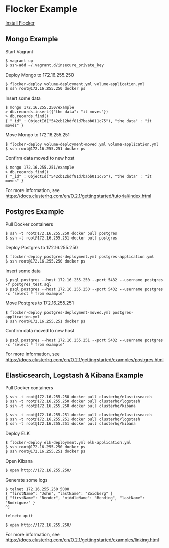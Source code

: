 # Flocker Example

[Install Flocker][install]

## Mongo Example

Start Vagrant

    $ vagrant up
    $ ssh-add ~/.vagrant.d/insecure_private_key

Deploy Mongo to 172.16.255.250

    $ flocker-deploy volume-deployment.yml volume-application.yml
    $ ssh root@172.16.255.250 docker ps

Insert some data

    $ mongo 172.16.255.250/example
    > db.records.insert({"the data": "it moves"})
    > db.records.find()
    { "_id" : ObjectId("542cb12bdf81d7babb011c75"), "the data" : "it moves" }

Move Mongo to 172.16.255.251

    $ flocker-deploy volume-deployment-moved.yml volume-application.yml
    $ ssh root@172.16.255.251 docker ps

Confirm data moved to new host

    $ mongo 172.16.255.251/example
    > db.records.find()
    { "_id" : ObjectId("542cb12bdf81d7babb011c75"), "the data" : "it moves" }

For more information, see https://docs.clusterhq.com/en/0.2.1/gettingstarted/tutorial/index.html

## Postgres Example

Pull Docker containers

    $ ssh -t root@172.16.255.250 docker pull postgres
    $ ssh -t root@172.16.255.251 docker pull postgres

Deploy Postgres to 172.16.255.250

    $ flocker-deploy postgres-deployment.yml postgres-application.yml
    $ ssh root@172.16.255.250 docker ps

Insert some data

    $ psql postgres --host 172.16.255.250 --port 5432 --username postgres -f postgres_test.sql
    $ psql postgres --host 172.16.255.250 --port 5432 --username postgres -c 'select * from example'

Move Postgres to 172.16.255.251

    $ flocker-deploy postgres-deployment-moved.yml postgres-application.yml
    $ ssh root@172.16.255.251 docker ps

Confirm data moved to new host

    $ psql postgres --host 172.16.255.251 --port 5432 --username postgres -c 'select * from example'

For more information, see https://docs.clusterhq.com/en/0.2.1/gettingstarted/examples/postgres.html

## Elasticsearch, Logstash & Kibana Example

Pull Docker containers

    $ ssh -t root@172.16.255.250 docker pull clusterhq/elasticsearch
    $ ssh -t root@172.16.255.250 docker pull clusterhq/logstash
    $ ssh -t root@172.16.255.250 docker pull clusterhq/kibana

    $ ssh -t root@172.16.255.251 docker pull clusterhq/elasticsearch
    $ ssh -t root@172.16.255.251 docker pull clusterhq/logstash
    $ ssh -t root@172.16.255.251 docker pull clusterhq/kibana

Deploy ELK

    $ flocker-deploy elk-deployment.yml elk-application.yml
    $ ssh root@172.16.255.250 docker ps
    $ ssh root@172.16.255.251 docker ps

Open Kibana

    $ open http://172.16.255.250/

Generate some logs

    $ telnet 172.16.255.250 5000
    { "firstName": "John", "lastName": "Zoidberg" }
    { "firstName": "Bender", "middleName": "Bending", "lastName": "Rodríguez" }
    ^]

    telnet> quit

    $ open http://172.16.255.250/

For more information, see https://docs.clusterhq.com/en/0.2.1/gettingstarted/examples/linking.html

[install]: https://docs.clusterhq.com/en/0.2.1/gettingstarted/installation.html
